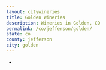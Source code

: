 ```yaml
---
layout: citywineries
title: Golden Wineries
description: Wineries in Golden, CO
permalink: /co/jefferson/golden/
state: co
county: jefferson
city: golden
---
```

-
